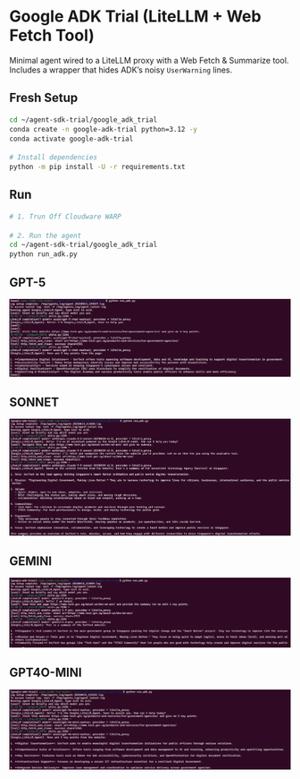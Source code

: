 # Google ADK Trial (LiteLLM + Web Fetch Tool)
Minimal agent wired to a LiteLLM proxy with a Web Fetch & Summarize tool. Includes a wrapper that hides ADK’s noisy `UserWarning` lines.

## Fresh Setup

```bash
cd ~/agent-sdk-trial/google_adk_trial
conda create -n google-adk-trial python=3.12 -y
conda activate google-adk-trial

# Install dependencies
python -m pip install -U -r requirements.txt
```

## Run

```bash
# 1. Trun Off Cloudware WARP

# 2. Run the agent
cd ~/agent-sdk-trial/google_adk_trial
python run_adk.py
```

## GPT-5
![alt text](image-4.png)

## SONNET
![alt text](image-5.png)

## GEMINI
![alt text](image-6.png)

## GPT4O-MINI
![alt text](image-7.png)
